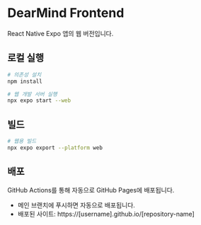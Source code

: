 # DearMind Frontend

React Native Expo 앱의 웹 버전입니다.

## 로컬 실행

```bash
# 의존성 설치
npm install

# 웹 개발 서버 실행
npx expo start --web
```

## 빌드

```bash
# 웹용 빌드
npx expo export --platform web
```

## 배포

GitHub Actions를 통해 자동으로 GitHub Pages에 배포됩니다.

- 메인 브랜치에 푸시하면 자동으로 배포됩니다.
- 배포된 사이트: https://[username].github.io/[repository-name]